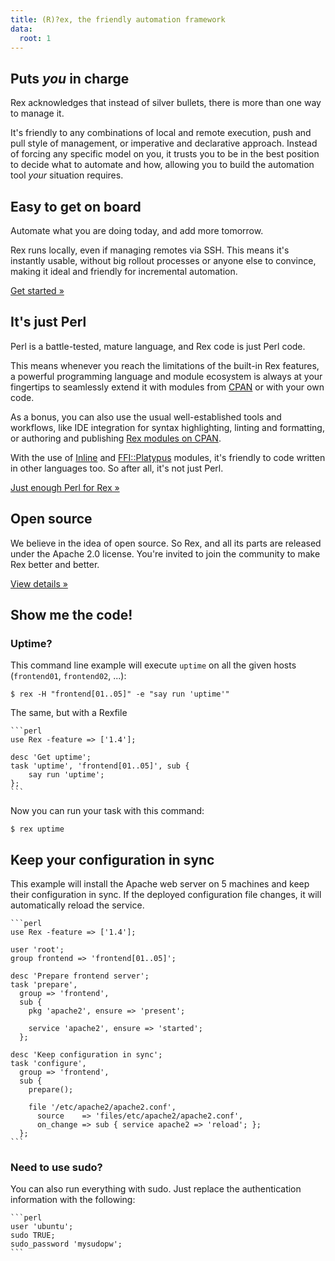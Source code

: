 ```yaml
---
title: (R)?ex, the friendly automation framework
data:
  root: 1
---
```


## Puts _you_ in charge

Rex acknowledges that instead of silver bullets, there is more than one way to manage it.

It's friendly to any combinations of local and remote execution, push and pull style of management, or imperative and declarative approach.
Instead of forcing any specific model on you, it trusts you to be in the best position to decide what to automate and how, allowing you to build the automation tool _your_ situation requires.

## Easy to get on board

Automate what you are doing today, and add more tomorrow.

Rex runs locally, even if managing remotes via SSH. This means it's instantly usable, without big rollout processes or anyone else to convince, making it ideal and friendly for incremental automation.

<a class="btn" href="/docs/guides/start_using__r__ex.html">Get started &raquo;</a>

## It's just Perl

Perl is a battle-tested, mature language, and Rex code is just Perl code.

This means whenever you reach the limitations of the built-in Rex features, a powerful programming language and module ecosystem is always at your fingertips to seamlessly extend it with modules from [CPAN](https://metacpan.org) or with your own code.

As a bonus, you can also use the usual well-established tools and workflows, like IDE integration for syntax highlighting, linting and formatting, or authoring and publishing [Rex modules on CPAN](https://metacpan.org/search?q=rex).

With the use of [Inline](https://metacpan.org/pod/Inline) and [FFI::Platypus](https://metacpan.org/pod/FFI::Platypus) modules, it's friendly to code written in other languages too. So after all, it's not just Perl.

<a class="btn" href="/docs/guides/just_enough_perl_for_rex.html">Just enough Perl for Rex &raquo;</a>

## Open source

We believe in the idea of open source. So Rex, and all its parts are released under the Apache 2.0 license. You're invited to join the community to make Rex better and better.

<a class="btn" href="/care/help__r__ex.html">View details &raquo;</a>

## Show me the code!

### Uptime?

This command line example will execute `uptime` on all the given hosts (`frontend01`, `frontend02`, ...):

    $ rex -H "frontend[01..05]" -e "say run 'uptime'"

The same, but with a Rexfile

    ```perl
    use Rex -feature => ['1.4'];
    
    desc 'Get uptime';
    task 'uptime', 'frontend[01..05]', sub {
        say run 'uptime';
    };
    ```

Now you can run your task with this command:

    $ rex uptime

## Keep your configuration in sync

This example will install the Apache web server on 5 machines and keep their configuration in sync. If the deployed configuration file changes, it will automatically reload the service.

    ```perl
    use Rex -feature => ['1.4'];
    
    user 'root';
    group frontend => 'frontend[01..05]';
    
    desc 'Prepare frontend server';
    task 'prepare',
      group => 'frontend',
      sub {
        pkg 'apache2', ensure => 'present';
    
        service 'apache2', ensure => 'started';
      };
    
    desc 'Keep configuration in sync';
    task 'configure',
      group => 'frontend',
      sub {
        prepare();
    
        file '/etc/apache2/apache2.conf',
          source    => 'files/etc/apache2/apache2.conf',
          on_change => sub { service apache2 => 'reload'; };
      };
    ```

### Need to use sudo?

You can also run everything with sudo. Just replace the authentication information with the following:

    ```perl
    user 'ubuntu';
    sudo TRUE;
    sudo_password 'mysudopw';
    ```
